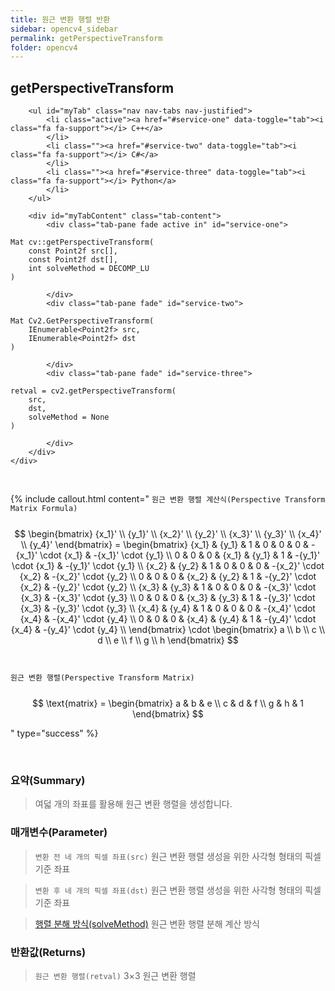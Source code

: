 ```yaml
---
title: 원근 변환 행렬 반환
sidebar: opencv4_sidebar
permalink: getPerspectiveTransform
folder: opencv4
---
```


<div class="row">
    <div class="col-lg-12">
        <h2 class="page-header">getPerspectiveTransform</h2>
    </div>
    <div class="col-lg-12">

        <ul id="myTab" class="nav nav-tabs nav-justified">
            <li class="active"><a href="#service-one" data-toggle="tab"><i class="fa fa-support"></i> C++</a>
            </li>
            <li class=""><a href="#service-two" data-toggle="tab"><i class="fa fa-support"></i> C#</a>
            </li>
            <li class=""><a href="#service-three" data-toggle="tab"><i class="fa fa-support"></i> Python</a>
            </li>
        </ul>

        <div id="myTabContent" class="tab-content">
            <div class="tab-pane fade active in" id="service-one">
<pre class="prettyprint"><code class="language-cpp">Mat cv::getPerspectiveTransform(
    const Point2f src[],
    const Point2f dst[],
    int solveMethod = DECOMP_LU
)</code></pre>
            </div>
            <div class="tab-pane fade" id="service-two">
<pre class="prettyprint"><code class="language-cs">Mat Cv2.GetPerspectiveTransform(
    IEnumerable&lt;Point2f&gt; src,
    IEnumerable&lt;Point2f&gt; dst
)</code></pre>
            </div>
            <div class="tab-pane fade" id="service-three">
<pre class="prettyprint"><code class="language-py">retval = cv2.getPerspectiveTransform(
    src,
    dst,
    solveMethod = None
)</code></pre>
            </div>
        </div>
    </div>
</div>

<br>

{% include callout.html content="
`원근 변환 행렬 계산식(Perspective Transform Matrix Formula)`
<br><br>
$$ \begin{bmatrix} {x_1}' \\ {y_1}' \\ {x_2}' \\ {y_2}' \\ {x_3}' \\ {y_3}' \\ {x_4}' \\ {y_4}' \end{bmatrix} = \begin{bmatrix} {x_1} & {y_1} & 1 & 0 & 0 & 0 & -{x_1}' \cdot {x_1} & -{x_1}' \cdot {y_1} \\ 0 & 0 & 0 & {x_1} & {y_1} & 1 & -{y_1}' \cdot {x_1} & -{y_1}' \cdot {y_1} \\ {x_2} & {y_2} & 1 & 0 & 0 & 0 & -{x_2}' \cdot {x_2} & -{x_2}' \cdot {y_2} \\ 0 & 0 & 0 & {x_2} & {y_2} & 1 & -{y_2}' \cdot {x_2} & -{y_2}' \cdot {y_2} \\ {x_3} & {y_3} & 1 & 0 & 0 & 0 & -{x_3}' \cdot {x_3} & -{x_3}' \cdot {y_3} \\ 0 & 0 & 0 & {x_3} & {y_3} & 1 & -{y_3}' \cdot {x_3} & -{y_3}' \cdot {y_3} \\ {x_4} & {y_4} & 1 & 0 & 0 & 0 & -{x_4}' \cdot {x_4} & -{x_4}' \cdot {y_4} \\ 0 & 0 & 0 & {x_4} & {y_4} & 1 & -{y_4}' \cdot {x_4} & -{y_4}' \cdot {y_4} \\ \end{bmatrix} \cdot \begin{bmatrix} a \\ b \\ c \\ d \\ e \\ f \\ g \\ h \end{bmatrix} $$
<br><br>
`원근 변환 행렬(Perspective Transform Matrix)`
<br><br>
$$ \text{matrix} = \begin{bmatrix} a & b & e \\ c & d & f \\ g & h & 1 \end{bmatrix} $$

" type="success" %}

<br>

### 요약(Summary)

> 여덟 개의 좌표를 활용해 원근 변환 행렬을 생성합니다.

### 매개변수(Parameter)

> `변환 전 네 개의 픽셀 좌표(src)` 원근 변환 행렬 생성을 위한 사각형 형태의 픽셀 기준 좌표

> `변환 후 네 개의 픽셀 좌표(dst)` 원근 변환 행렬 생성을 위한 사각형 형태의 픽셀 기준 좌표

> <a data-toggle="tooltip" data-original-title="{{site.data.glossary.only_C_Python}}" href="DecompTypes" style="cursor: revert;">행렬 분해 방식(solveMethod)</a> 원근 변환 행렬 분해 계산 방식

### 반환값(Returns)

> `원근 변환 행렬(retval)` 3×3 원근 변환 행렬